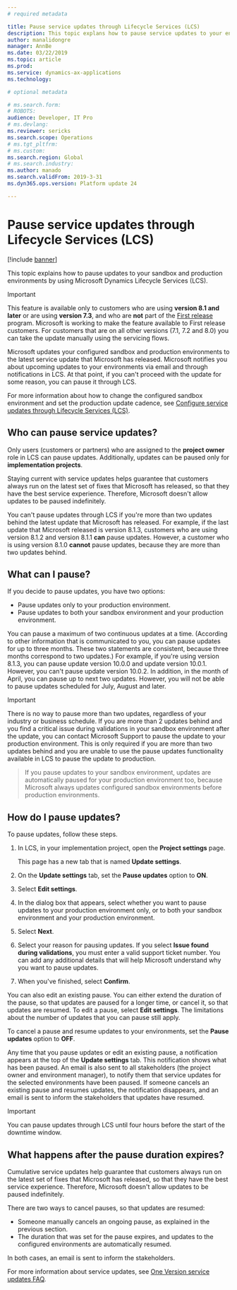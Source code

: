 ```yaml
---
# required metadata

title: Pause service updates through Lifecycle Services (LCS)
description: This topic explans how to pause service updates to your environments.
author: manalidongre
manager: AnnBe
ms.date: 03/22/2019
ms.topic: article
ms.prod: 
ms.service: dynamics-ax-applications
ms.technology: 

# optional metadata

# ms.search.form: 
# ROBOTS: 
audience: Developer, IT Pro
# ms.devlang: 
ms.reviewer: sericks
ms.search.scope: Operations
# ms.tgt_pltfrm: 
# ms.custom: 
ms.search.region: Global
# ms.search.industry: 
ms.author: manado
ms.search.validFrom: 2019-3-31 
ms.dyn365.ops.version: Platform update 24 

---
```


# Pause service updates through Lifecycle Services (LCS)

[!include [banner](../includes/banner.md)]

This topic explains how to pause updates to your sandbox and production environments by using Microsoft Dynamics Lifecycle Services (LCS).

> [!IMPORTANT]
> This feature is available only to customers who are using **version 8.1 and later** or are using **version 7.3**, and who are **not** part of the [First release](../../fin-and-ops/get-started/public-preview-releases.md) program. Microsoft is working to make the feature available to First release customers. For customers that are on all other versions (7.1, 7.2 and 8.0) you can take the update manually using the servicing flows.

Microsoft updates your configured sandbox and production environments to the latest service update that Microsoft has released. Microsoft notifies you about upcoming updates to your environments via email and through notifications in LCS. At that point, if you can't proceed with the update for some reason, you can pause it through LCS.

For more information about how to change the configured sandbox environment and set the production update cadence, see [Configure service updates through Lifecycle Services (LCS)](configure-service-updates.md).

## Who can pause service updates?

Only users (customers or partners) who are assigned to the **project owner** role in LCS can pause updates. Additionally, updates can be paused only for **implementation projects**.

Staying current with service updates helps guarantee that customers always run on the latest set of fixes that Microsoft has released, so that they have the best service experience. Therefore, Microsoft doesn't allow updates to be paused indefinitely.

You can't pause updates through LCS if you're more than two updates behind the latest update that Microsoft has released. For example, if the last update that Microsoft released is version 8.1.3, customers who are using version 8.1.2 and version 8.1.1 **can** pause updates. However, a customer who is using version 8.1.0 **cannot** pause updates, because they are more than two updates behind.

## What can I pause?

If you decide to pause updates, you have two options:

- Pause updates only to your production environment.
- Pause updates to both your sandbox environment and your production environment.

You can pause a maximum of two continuous updates at a time. (According to other information that is communicated to you, you can pause updates for up to three months. These two statements are consistent, because three months correspond to two updates.) For example, if you're using version 8.1.3, you can pause update version 10.0.0 and update version 10.0.1. However, you can't pause update version 10.0.2. In addition, in the month of April, you can pause up to next two updates. However, you will not be able to pause updates scheduled for July, August and later. 

> [!IMPORTANT]
>  There is no way to pause more than two updates, regardless of your industry or business schedule. If you are more than 2 updates behind and you find a critical issue during validations in your sandbox environment after the update, you can contact Microsoft Support to pause the update to your production environment. This is only required if you are more than two updates behind and you are unable to use the pause updates functionality available in LCS to pause the update to production.

> If you pause updates to your sandbox environment, updates are automatically paused for your production environment too, because Microsoft always updates configured sandbox environments before production environments.

## How do I pause updates?

To pause updates, follow these steps.

1. In LCS, in your implementation project, open the **Project settings** page.

    This page has a new tab that is named **Update settings**.

2. On the **Update settings** tab, set the **Pause updates** option to **ON**.
3. Select **Edit settings**.
4. In the dialog box that appears, select whether you want to pause updates to your production environment only, or to both your sandbox environment and your production environment.
5. Select **Next**.
6. Select your reason for pausing updates. If you select **Issue found during validations**, you must enter a valid support ticket number. You can add any additional details that will help Microsoft understand why you want to pause updates.
7. When you've finished, select **Confirm**.

You can also edit an existing pause. You can either extend the duration of the pause, so that updates are paused for a longer time, or cancel it, so that updates are resumed. To edit a pause, select **Edit settings**. The limitations about the number of updates that you can pause still apply.

To cancel a pause and resume updates to your environments, set the **Pause updates** option to **OFF**.

Any time that you pause updates or edit an existing pause, a notification appears at the top of the **Update settings** tab. This notification shows what has been paused. An email is also sent to all stakeholders (the project owner and environment manager), to notify them that service updates for the selected environments have been paused. If someone cancels an existing pause and resumes updates, the notification disappears, and an email is sent to inform the stakeholders that updates have resumed.

> [!IMPORTANT]
> You can pause updates through LCS until four hours before the start of the downtime window.

## What happens after the pause duration expires?

Cumulative service updates help guarantee that customers always run on the latest set of fixes that Microsoft has released, so that they have the best service experience. Therefore, Microsoft doesn't allow updates to be paused indefinitely.

There are two ways to cancel pauses, so that updates are resumed:

- Someone manually cancels an ongoing pause, as explained in the previous section.
- The duration that was set for the pause expires, and updates to the configured environments are automatically resumed.

In both cases, an email is sent to inform the stakeholders.

For more information about service updates, see [One Version service updates FAQ](../../fin-and-ops/get-started/one-version.md).
